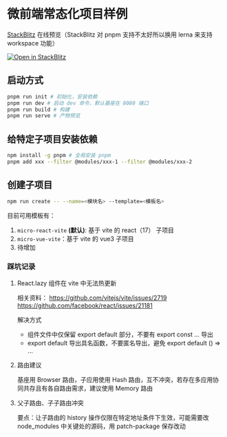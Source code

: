 # 微前端常态化项目样例

[StackBlitz](http://stackblitz.com/) 在线预览（StackBlitz 对 pnpm 支持不太好所以换用 lerna 来支持 workspace 功能）

[![Open in StackBlitz](https://developer.stackblitz.com/img/open_in_stackblitz.svg)]([https://stackblitz.com/github/nrwl/stackblitz-nx-angular?preset=node](https://stackblitz.com/edit/mono-micro-project))

## 启动方式

```bash
pnpm run init # 初始化，安装依赖
pnpm run dev # 启动 dev 命令，默认基座在 8080 端口
pnpm run build # 构建
pnpm run serve # 产物预览
```

## 给特定子项目安装依赖

```bash
npm install -g pnpm # 全局安装 pnpm
pnpm add xxx --filter @modules/xxx-1 --filter @modules/xxx-2
```

## 创建子项目

```bash
npm run create -- --name=<模块名> --template=<模板名>
```

目前可用模板有：

1. `micro-react-vite` **(默认)**: 基于 vite 的 react（17） 子项目
2. `micro-vue-vite`：基于 vite 的 vue3 子项目
3. 待增加

### 踩坑记录

1. React.lazy 组件在 vite 中无法热更新

   相关资料：
   https://github.com/vitejs/vite/issues/2719
   https://github.com/facebook/react/issues/21181

   解决方式

   - 组件文件中仅保留 export default 部分，不要有 export const ... 导出
   - export default 导出具名函数，不要匿名导出，避免 export default () => <div>...</div>

2. 路由建议

   基座用 Browser 路由，子应用使用 Hash 路由，互不冲突，若存在多应用协同共存且有各自路由需求，建议使用 Memory 路由

3. 父子路由、子子路由冲突

   要点：让子路由的 history 操作仅限在特定地址条件下生效，可能需要改 node_modules 中关键处的源码，用 patch-package 保存改动
